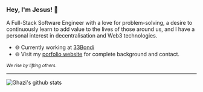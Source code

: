 ### Hey, I'm Jesus! 👋 
A Full-Stack Software Engineer with a love for problem-solving, a desire to continuously learn to add value to the lives of those around us, and I have a personal interest in decentralisation and Web3 technologies.

- 🌐 Currently working at [33Bondi](https://33bondi.com/)
- 🌐 Visit my [porfolio website](https://jesusflores.io/) for complete background and contact.

<sub>_We rise by lifting others._</sub>

---
![Ghazi's github stats](https://github-readme-stats.vercel.app/api?username=jesus-fhz&show_icons=true&hide_border=true&theme=dark)


<!--
**Jesus-fhz/Jesus-fhz** is a ✨ _special_ ✨ repository because its `README.md` (this file) appears on your GitHub profile.
[![Top Langs](https://github-readme-stats.vercel.app/api/top-langs/?username=jesus-fhz&layout=compact&theme=dark&hide_border=true)](https://github.com/jesus-fhz/github-readme-stats)
![Ghazi's github stats](https://github-readme-stats.vercel.app/api?username=jesus-fhz&show_icons=true&hide_border=true&theme=dark)
![trophy](https://github-profile-trophy.vercel.app/?username=jesus-fhz)


Here are some ideas to get you started:

- 🔭 I’m currently working on ...
- 🌱 I’m currently learning ...
- 👯 I’m looking to collaborate on ...
- 🤔 I’m looking for help with ...
- 💬 Ask me about ...
- 📫 How to reach me: ...
- 😄 Pronouns: ...
- ⚡ Fun fact: ...
-->
